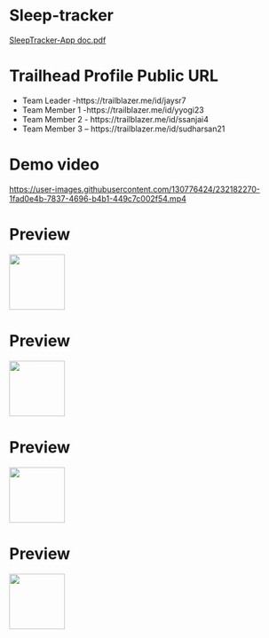 
# Sleep-tracker

[SleepTracker-App doc.pdf](https://github.com/Jayaraman2992/Sleep-tracker/files/11238275/SleepTracker-App.pdf)

#  Trailhead Profile Public URL

<ul>
      <li>Team Leader -https://trailblazer.me/id/jaysr7 </li>
      <li>Team Member 1 -https://trailblazer.me/id/yyogi23 </li>
      <li>Team Member 2 - https://trailblazer.me/id/ssanjai4</li>
      <li>Team Member 3 – https://trailblazer.me/id/sudharsan21</li>
  </ul>

# Demo video
https://user-images.githubusercontent.com/130776424/232182270-1fad0e4b-7837-4696-b4b1-449c7c002f54.mp4


# Preview
  <p float="left">
  <img src="https://user-images.githubusercontent.com/130762532/232064365-1023ccee-9aa5-4234-99d6-495a4b62f4b6.png" width="100" />
</p>
 
# Preview
  <p float="left">
  <img src="https://user-images.githubusercontent.com/130762532/232066146-936fa9e4-95e4-486c-b60e-c2a212653916.png" width="100" />
</p>

# Preview
  <p float="left">
  <img src="https://user-images.githubusercontent.com/130762532/232066792-2248b72e-d0a4-4b3c-ae9f-87ffc7663eca.png" width="100" />
</p>

# Preview
  <p float="left">
  <img src="https://user-images.githubusercontent.com/130762532/232067149-74947524-4522-4e61-baab-4bd3d58e37dd.png" width="100" />
</p>
